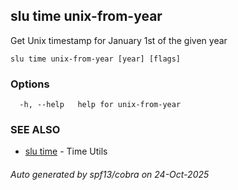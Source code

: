 ## slu time unix-from-year

Get Unix timestamp for January 1st of the given year

```
slu time unix-from-year [year] [flags]
```

### Options

```
  -h, --help   help for unix-from-year
```

### SEE ALSO

* [slu time](slu_time.md)	 - Time Utils

###### Auto generated by spf13/cobra on 24-Oct-2025
